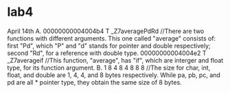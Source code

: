# lab4
April 14th
A.
00000000004004b4 T _Z7averagePdRd
//There are two functions with different arguments. This one called "average" consists of: first "Pd", which "P" and "d" stands for pointer and double respectively; second "Rd", for a reference with double type.
00000000004004e2 T _Z7averageif
//This function, "average", has "if", which are interger and float type, for its function argument.
B.
1 8
4 8
4 8
8 8
//The size for char, int, float, and double are 1, 4, 4, and 8 bytes respectively. While pa, pb, pc, and pd are all * pointer type, they obtain the same size of 8 bytes.
